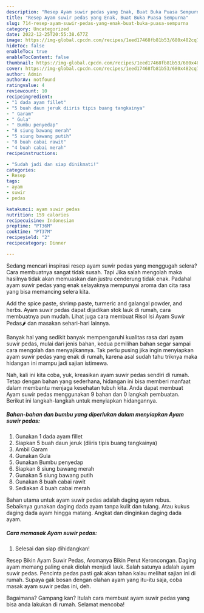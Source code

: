 ```yaml
---
description: "Resep Ayam suwir pedas yang Enak, Buat Buka Puasa Sempurna"
title: "Resep Ayam suwir pedas yang Enak, Buat Buka Puasa Sempurna"
slug: 714-resep-ayam-suwir-pedas-yang-enak-buat-buka-puasa-sempurna
category: Uncategorized
date: 2022-12-25T20:55:38.677Z
image: https://img-global.cpcdn.com/recipes/1eed17468fb81b53/680x482cq70/ayam-suwir-pedas-foto-resep-utama.jpg
hideToc: false
enableToc: true
enableTocContent: false
thumbnail: https://img-global.cpcdn.com/recipes/1eed17468fb81b53/680x482cq70/ayam-suwir-pedas-foto-resep-utama.jpg
cover: https://img-global.cpcdn.com/recipes/1eed17468fb81b53/680x482cq70/ayam-suwir-pedas-foto-resep-utama.jpg
author: Admin
authorAv: notfound
ratingvalue: 4
reviewcount: 10
recipeingredient:
- "1 dada ayam fillet"
- "5 buah daun jeruk diiris tipis buang tangkainya"
- " Garam"
- " Gula"
- " Bumbu penyedap"
- "8 siung bawang merah"
- "5 siung bawang putih"
- "8 buah cabai rawit"
- "4 buah cabai merah"
recipeinstructions:

- "Sudah jadi dan siap dinikmati!"
categories:
- Resep
tags:
- ayam
- suwir
- pedas

katakunci: ayam suwir pedas 
nutrition: 159 calories
recipecuisine: Indonesian
preptime: "PT36M"
cooktime: "PT37M"
recipeyield: "2"
recipecategory: Dinner

---
```



Sedang mencari inspirasi resep ayam suwir pedas yang menggugah selera? Cara membuatnya sangat tidak susah. Tapi Jika salah mengolah maka hasilnya tidak akan memuaskan dan justru cenderung tidak enak. Padahal ayam suwir pedas yang enak selayaknya mempunyai aroma dan cita rasa yang bisa memancing selera kita.


Add the spice paste, shrimp paste, turmeric and galangal powder, and herbs. Ayam suwir pedas dapat dijadikan stok lauk di rumah, cara membuatnya pun mudah. Lihat juga cara membuat Risol Isi Ayam Suwir Pedas🌶️ dan masakan sehari-hari lainnya.

Banyak hal yang sedikit banyak mempengaruhi kualitas rasa dari ayam suwir pedas, mulai dari jenis bahan, kedua pemilihan bahan segar sampai cara mengolah dan menyajikannya. Tak perlu pusing jika ingin menyiapkan ayam suwir pedas yang enak di rumah, karena asal sudah tahu triknya maka hidangan ini mampu jadi sajian istimewa.


Nah, kali ini kita coba, yuk, kreasikan ayam suwir pedas sendiri di rumah. Tetap dengan bahan yang sederhana, hidangan ini bisa memberi manfaat dalam membantu menjaga kesehatan tubuh kita. Anda dapat membuat Ayam suwir pedas menggunakan 9 bahan dan 0 langkah pembuatan. Berikut ini langkah-langkah untuk menyiapkan hidangannya.

<!--inarticleads1-->

##### Bahan-bahan dan bumbu yang diperlukan dalam menyiapkan Ayam suwir pedas:

1. Gunakan 1 dada ayam fillet
1. Siapkan 5 buah daun jeruk (diiris tipis buang tangkainya)
1. Ambil  Garam
1. Gunakan  Gula
1. Gunakan  Bumbu penyedap
1. Siapkan 8 siung bawang merah
1. Gunakan 5 siung bawang putih
1. Gunakan 8 buah cabai rawit
1. Sediakan 4 buah cabai merah


Bahan utama untuk ayam suwir pedas adalah daging ayam rebus. Sebaiknya gunakan daging dada ayam tanpa kulit dan tulang. Atau kukus daging dada ayam hingga matang. Angkat dan dinginkan daging dada ayam. 

<!--inarticleads2-->

##### Cara memasak Ayam suwir pedas:


1. Selesai dan siap dihidangkan!

Resep Bikin Ayam Suwir Pedas, Aromanya Bikin Perut Keroncongan. Daging ayam memang paling enak diolah menjadi lauk. Salah satunya adalah ayam suwir pedas. Pencinta pedas pasti gak akan tahan kalau melihat sajian ini di rumah. Supaya gak bosan dengan olahan ayam yang itu-itu saja, coba masak ayam suwir pedas ini, deh. 

Bagaimana? Gampang kan? Itulah cara membuat ayam suwir pedas yang bisa anda lakukan di rumah. Selamat mencoba!
